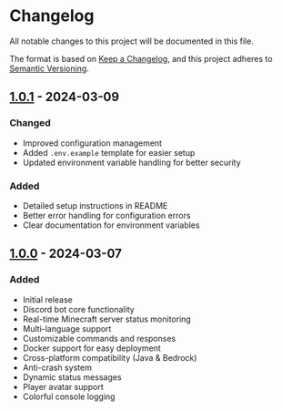 # Changelog

All notable changes to this project will be documented in this file.

The format is based on [Keep a Changelog](https://keepachangelog.com/en/1.1.0/),
and this project adheres to [Semantic Versioning](https://semver.org/spec/v2.0.0.html).

## [1.0.1] - 2024-03-09

### Changed
- Improved configuration management
- Added `.env.example` template for easier setup
- Updated environment variable handling for better security

### Added
- Detailed setup instructions in README
- Better error handling for configuration errors
- Clear documentation for environment variables

## [1.0.0] - 2024-03-07

### Added
- Initial release
- Discord bot core functionality
- Real-time Minecraft server status monitoring
- Multi-language support
- Customizable commands and responses
- Docker support for easy deployment
- Cross-platform compatibility (Java & Bedrock)
- Anti-crash system
- Dynamic status messages
- Player avatar support
- Colorful console logging

[1.0.1]: https://github.com/crazycat836/minecraft-discord-bot/releases/tag/v1.0.1
[1.0.0]: https://github.com/crazycat836/minecraft-discord-bot/releases/tag/v1.0.0 